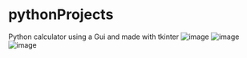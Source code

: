# pythonProjects
Python calculator using a Gui and made with tkinter 
![image](https://user-images.githubusercontent.com/85563790/201535471-2291d34b-7ec9-4633-983b-7c51989e08f0.png)
![image](https://user-images.githubusercontent.com/85563790/201535531-ffe34cf9-df1b-4f3f-a022-2f03fa151193.png)
![image](https://user-images.githubusercontent.com/85563790/201535494-d85a391c-98c0-41f7-b678-f3c658e3bdf5.png)
